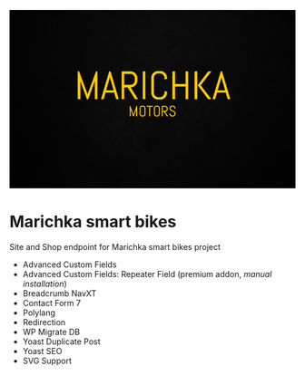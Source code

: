 ![logo](wp-content/themes/marichka/img/bg/marichka-logo.png)

# Marichka smart bikes
Site and Shop endpoint for Marichka smart bikes project

- Advanced Custom Fields
- Advanced Custom Fields: Repeater Field (premium addon, *manual installation*)
- Breadcrumb NavXT	
- Contact Form 7	
- Polylang	
- Redirection	
- WP Migrate DB	
- Yoast Duplicate Post	
- Yoast SEO
- SVG Support
